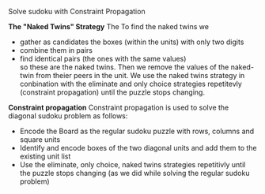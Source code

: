 Solve sudoku with Constraint Propagation

**The "Naked Twins" Strategy**
The To find the naked twins we
- gather as candidates the boxes (within the units) with only two digits  
- combine them in pairs  
- find identical pairs (the ones with the same values)  
so these are the naked twins. 
Then we remove the values of the naked-twin from theier peers in the unit. 
We use the naked twins strategy in conbination with the eliminate and only choice strategies repetitevly (constraint propagation) until the puzzle stops changing. 
 
**Constraint propagation**
Constraint propagation is used to solve the diagonal sudoku problem as follows:
- Encode the Board as the regular sudoku puzzle with rows, columns and square units
- Identify and encode boxes of the two diagonal units and add them to the existing unit list
- Use the eliminate, only choice, naked twins strategies repetitivly until the puzzle stops changing (as we did while solving the regular sudoku problem)

